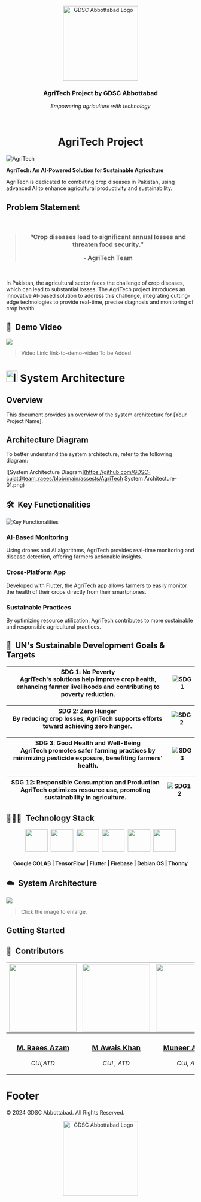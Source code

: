 <br>
<div align="center">
    <div >
        <img width="200px" src="https://github.com/GDSC-cuiatd/team_raees/blob/main/assests/proj-logo.png" alt="GDSC Abbottabad Logo"/>
    </div>
    <div>
            <h3><b>AgriTech Project by GDSC Abbottabad</b></h3>
            <p><i>Empowering agriculture with technology</i></p>
    </div>      
</div>
<br>
<h1 align="center">AgriTech Project</h1>

![AgriTech](https://github.com/GDSC-cuiatd/team_raees/blob/main/assests/project.png) <!-- Replace with your image path -->

**AgriTech: An AI-Powered Solution for Sustainable Agriculture**

AgriTech is dedicated to combating crop diseases in Pakistan, using advanced AI to enhance agricultural productivity and sustainability.

## Problem Statement

<br/>
<blockquote align='center'>
<h3>“Crop diseases lead to significant annual losses and threaten food security.”

\- AgriTech Team

</h3>
</blockquote>
<br/>

In Pakistan, the agricultural sector faces the challenge of crop diseases, which can lead to substantial losses. The AgriTech project introduces an innovative AI-based solution to address this challenge, integrating cutting-edge technologies to provide real-time, precise diagnosis and monitoring of crop health.

## 🎥 &nbsp;Demo Video

<!-- Replace with your actual video thumbnail and link -->
<a href="link-to-demo-video"><img src="path/to/your/demo-video-thumbnail.png" /></a>

> Video Link: link-to-demo-video To be Added <!-- Replace with your video link -->

# <img src="path/to/your/icon.png" width="30px" height="30px" alt="Icon"> System Architecture

## Overview

This document provides an overview of the system architecture for [Your Project Name]. 

## Architecture Diagram

To better understand the system architecture, refer to the following diagram:

![System Architecture Diagram](https://github.com/GDSC-cuiatd/team_raees/blob/main/assests/AgriTech System Architecture-01.png)


## 🛠️ &nbsp;Key Functionalities

![Key Functionalities](https://github.com/GDSC-cuiatd/team_raees/blob/main/assests/solution.png) <!-- Replace with your image path -->

### AI-Based Monitoring

Using drones and AI algorithms, AgriTech provides real-time monitoring and disease detection, offering farmers actionable insights.

### Cross-Platform App

Developed with Flutter, the AgriTech app allows farmers to easily monitor the health of their crops directly from their smartphones.

### Sustainable Practices

By optimizing resource utilization, AgriTech contributes to more sustainable and responsible agricultural practices.

## 🎯 &nbsp;UN's Sustainable Development Goals & Targets

|  SDG 1: No Poverty <br> AgriTech's solutions help improve crop health, enhancing farmer livelihoods and contributing to poverty reduction. | ![SDG1](https://github.com/GDSC-cuiatd/team_raees/blob/main/agritech-website/src/assets/Icons/sdg_1.png) |
|---|---|

|  SDG 2: Zero Hunger <br> By reducing crop losses, AgriTech supports efforts toward achieving zero hunger. | ![SDG2](https://github.com/GDSC-cuiatd/team_raees/blob/main/agritech-website/src/assets/Icons/sgd_2.png) |
|---|---|

|  SDG 3: Good Health and Well-Being <br> AgriTech promotes safer farming practices by minimizing pesticide exposure, benefiting farmers' health. | ![SDG3](https://github.com/GDSC-cuiatd/team_raees/blob/main/agritech-website/src/assets/Icons/sdg_3.png) |
|---|---|

|  SDG 12: Responsible Consumption and Production <br> AgriTech optimizes resource use, promoting sustainability in agriculture. | ![SDG12](https://github.com/GDSC-cuiatd/team_raees/blob/main/agritech-website/src/assets/Icons/sdg_4.png) |
|---|---|

## 👨🏻‍💻 &nbsp;Technology Stack

<!-- Replace with actual icons and technologies used -->
<div align="center">
<kbd>
<img src="https://github.com/GDSC-cuiatd/team_raees/blob/main/agritech-website/src/assets/Icons/colab.jpg" height="60" />
</kbd>
<kbd>
<img src="https://github.com/GDSC-cuiatd/team_raees/blob/main/agritech-website/src/assets/Icons/tensorFlow.svg" height="60" />
</kbd>
<kbd>
<img src="https://github.com/GDSC-cuiatd/team_raees/blob/main/agritech-website/src/assets/Icons/fluter.png" height="60" />
</kbd>
<kbd>
<img src="https://github.com/GDSC-cuiatd/team_raees/blob/main/agritech-website/src/assets/Icons/firebase.png" height="60" />
</kbd>
<kbd>
<img src="https://github.com/GDSC-cuiatd/team_raees/blob/main/agritech-website/src/assets/Icons/Debian-logo.jpg" height="60" />
</kbd>
<kbd>
<img src="https://github.com/GDSC-cuiatd/team_raees/blob/main/agritech-website/src/assets/Icons/thony.png" height="60" />
</kbd>


</div>
<div align="center">
<h4> Google COLAB | TensorFlow | Flutter | Firebase | Debian OS | Thonny </h4>
</div>


## ☁️ &nbsp;System Architecture

<!-- If you have an architecture diagram, include it here -->
<a href="path/to/your/architecture-diagram.png">
<img src="path/to/your/architecture-diagram.png" target="_blank" />
</a>
<br />

> Click the image to enlarge.

## Getting Started

<!-- Provide instructions on how to set up or run your project locally -->

## 👥 &nbsp;Contributors

<!-- List contributors and their roles; provide links to their profiles -->


| <a href="https://github.com/chayhuixiang"><img width="180px" src="https://github.com/GDSC-cuiatd/team_raees/blob/main/agritech-website/src/assets/team/raees.jpeg" alt=""/></a> | <a href="https://github.com/raeesazam"><img width="180px" src="https://github.com/GDSC-cuiatd/team_raees/blob/main/agritech-website/src/assets/team/img-awais.jpg" alt=""/></a> | <a href="https://github.com/askhan963"><img width="180px" src="https://github.com/GDSC-cuiatd/team_raees/blob/main/agritech-website/src/assets/team/munner.png" alt=""/></a> | <a href="https://github.com/askhan963"><img width="180px" src="https://github.com/GDSC-cuiatd/team_raees/blob/main/agritech-website/src/assets/team/hammad.jpeg" alt=""/></a> |
| ---------------------------------------------------------------------------------------------------------------------------------------------------------------------------------------------------------------------------------- | ----------------------------------------------------------------------------------------------------------------------------------------------------------------------------------------------------------------------------------- | -------------------------------------------------------------------------------------------------------------------------------------------------------------------------------------------------------------------------- | ----------------------------------------------------------------------------------------------------------------------------------------------------------------------------------------------------------------------------- |
| <div align="center"><h3><b><a href="https://github.com/raeesazam">M. Raees Azam</a></b></h3><p><i>CUI,ATD</i></p></div>                                                                               | <div align="center"><h3><b><a href="https://github.com/askhan963">M Awais Khan</a></b></h3></a><p><i>CUI , ATD</i></p></div>                                                                          | <div align="center"><h3><b><a href="https://github.com/askhan963">Muneer Ahmad</a></b></h3></a><p><i>CUI, ATD</i></p></div></a>                                                               | <div align="center"><h3><b><a href="https://github.com/ongjx16">Hammad Ali Khan</a></b></h3></a><p><i>CUI, ATD</i></p></div>           

# Footer

© 2024 GDSC Abbottabad. All Rights Reserved.

<div align="center">
    <img width="200px" src="https://github.com/GDSC-cuiatd/team_raees/blob/main/agritech-website/src/assets/Images/gdsc.jpeg" alt="GDSC Abbottabad Logo"/> <!-- Replace with your GDSC logo path -->
</div>
